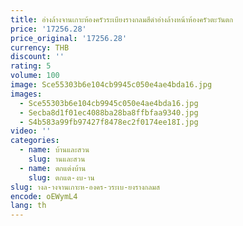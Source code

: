 ```yaml
---
title: อ่างล้างจานเกาะห้องครัวระเบียงรางกลมสีดําอ่างล้างหน้าห้องครัวตะวันตก
price: '17256.28'
price_original: '17256.28'
currency: THB
discount: ''
rating: 5
volume: 100
image: Sce55303b6e104cb9945c050e4ae4bda16.jpg
images:
  - Sce55303b6e104cb9945c050e4ae4bda16.jpg
  - Secba8d1f01ec4088ba28ba8ffbfaa9340.jpg
  - S4b583a99fb97427f8478ec2f0174ee18I.jpg
video: ''
categories:
  - name: บ้านและสวน
    slug: านและสวน
  - name: ตกแต่งบ้าน
    slug: ตกแต-งบ-าน
slug: างล-างจานเกาะห-องคร-วระเบ-ยงรางกลมส
encode: oEWymL4
lang: th
---
```

  